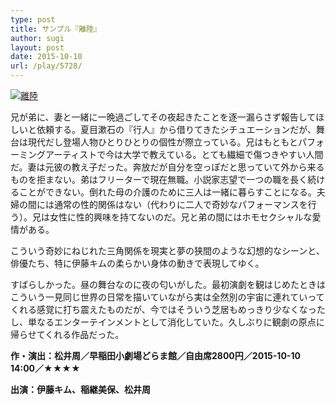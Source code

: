 ```yaml
---
type: post
title: サンプル『離陸』
author: sugi
layout: post
date: 2015-10-10
url: /play/5728/
---
```

<a href="http://i2.wp.com/asharpminor.com/wp-content/uploads/2015/10/sample16_1.jpg" onclick="_gaq.push(['_trackEvent', 'outbound-article', 'http://asharpminor.com/wp-content/uploads/2015/10/sample16_1.jpg', '']);" ><img src="http://i2.wp.com/asharpminor.com/wp-content/uploads/2015/10/sample16_1.jpg?resize=300%2C212" alt="離陸" class="alignleft size-medium wp-image-5729" data-recalc-dims="1" /></a>

兄が弟に、妻と一緒に一晩過ごしてその夜起きたことを逐一漏らさず報告してほしいと依頼する。夏目漱石の『行人』から借りてきたシチュエーションだが、舞台は現代だし登場人物ひとりひとりの個性が際立っている。兄はもともとパフォーミングアーティストで今は大学で教えている。とても繊細で傷つきやすい人間だ。妻は元彼の教え子だった。奔放だが自分を空っぽだと思っていて外から来るものを拒まない。弟はフリーターで現在無職。小説家志望で一つの職を長く続けることができない。倒れた母の介護のために三人は一緒に暮らすことになる。夫婦の間には通常の性的関係はない（代わりに二人で奇妙なパフォーマンスを行う）。兄は女性に性的興味を持てないのだ。兄と弟の間にはホモセクシャルな愛情がある。

こういう奇妙にねじれた三角関係を現実と夢の狭間のような幻想的なシーンと、俳優たち、特に伊藤キムの柔らかい身体の動きで表現してゆく。

すばらしかった。昼の舞台なのに夜の匂いがした。最初演劇を観はじめたときはこういう一見同じ世界の日常を描いていながら実は全然別の宇宙に連れていってくれる感覚に打ち震えたものだが、今ではそういう芝居もめっきり少なくなったし、単なるエンターテインメントとして消化していた。久しぶりに観劇の原点に帰らせてくれる作品だった。

**作・演出：松井周／早稲田小劇場どらま館／自由席2800円／2015-10-10 14:00／★★★★**

**出演：伊藤キム、稲継美保、松井周**
